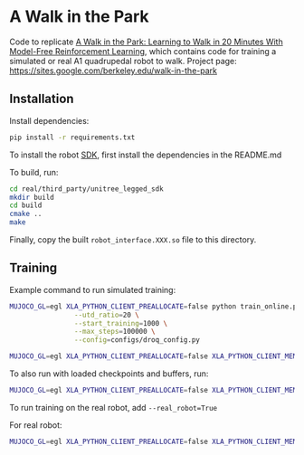 # A Walk in the Park

Code to replicate [A Walk in the Park: Learning to Walk in 20 Minutes With Model-Free Reinforcement Learning](https://arxiv.org/abs/2208.07860), which contains code for training a simulated or real A1 quadrupedal robot to walk. Project page: https://sites.google.com/berkeley.edu/walk-in-the-park

## Installation

Install dependencies:
```bash
pip install -r requirements.txt
```

To install the robot [SDK](https://github.com/unitreerobotics/unitree_legged_sdk), first install the dependencies in the README.md

To build, run: 
```bash
cd real/third_party/unitree_legged_sdk
mkdir build
cd build
cmake ..
make
``` 

Finally, copy the built `robot_interface.XXX.so` file to this directory.

## Training

Example command to run simulated training:

```bash
MUJOCO_GL=egl XLA_PYTHON_CLIENT_PREALLOCATE=false python train_online.py --env_name=A1Run-v0 \
                --utd_ratio=20 \
                --start_training=1000 \
                --max_steps=100000 \
                --config=configs/droq_config.py
```



```bash
MUJOCO_GL=egl XLA_PYTHON_CLIENT_PREALLOCATE=false XLA_PYTHON_CLIENT_MEM_FRACTION=.50 XLA_PYTHON_CLIENT_ALLOCATOR=platform python train_online.py --env_name=A1Run-v0 --utd_ratio=20 --start_training=1000 --max_steps=100000  --config=configs/droq_config.py --limit_action_range=0.35 --arena_type=bowl --slope=0.5 --friction=1.0
```

To also run with loaded checkpoints and buffers, run:

```bash
MUJOCO_GL=egl XLA_PYTHON_CLIENT_PREALLOCATE=false XLA_PYTHON_CLIENT_MEM_FRACTION=.50 XLA_PYTHON_CLIENT_ALLOCATOR=platform python train_online.py --env_name=A1Run-v0 --utd_ratio=20 --start_training=1000 --max_steps=200000  --config=configs/droq_config.py --limit_action_range=0.35 --arena_type=bowl --slope=0.5 --friction=1.0 --load_checkpoint=/home/mateo/projects/walk_in_the_park/aprl_saved/checkpoints/checkpoint_99001 --load_buffer=/home/mateo/projects/walk_in_the_park/aprl_saved/buffers/buffer_99001 --save_dir=bowl_05_friction_1
```

To run training on the real robot, add `--real_robot=True`

For real robot:
```bash
MUJOCO_GL=egl XLA_PYTHON_CLIENT_PREALLOCATE=false XLA_PYTHON_CLIENT_MEM_FRACTION=.50 XLA_PYTHON_CLIENT_ALLOCATOR=platform python train_online.py --env_name=A1Run-v0 --utd_ratio=20 --start_training=1000 --max_steps=100000  --config=configs/droq_config.py --limit_action_range=0.35 --real_robot
```
